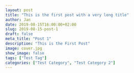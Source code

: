```yaml
---
layout: post
title: "This is the first post with a very long title"
author: Jan
date: 2019-08-15T16:00:00+02:00
slug: 2019-08-15-post-1
draft: false
meta_title: "Post 1"
description: "This is the First Post"
image: cover.jpg
show_image: false
tags: ["Test Tag"]
categories: ["Test Category", "Test Category 2"]
---
```



